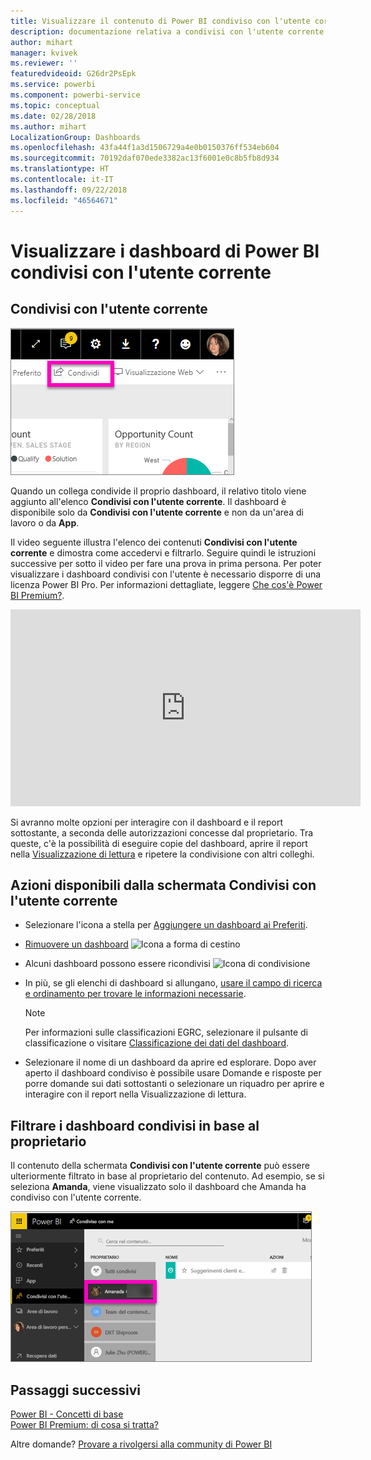 ```yaml
---
title: Visualizzare il contenuto di Power BI condiviso con l'utente corrente
description: documentazione relativa a condivisi con l'utente corrente in Power BI
author: mihart
manager: kvivek
ms.reviewer: ''
featuredvideoid: G26dr2PsEpk
ms.service: powerbi
ms.component: powerbi-service
ms.topic: conceptual
ms.date: 02/28/2018
ms.author: mihart
LocalizationGroup: Dashboards
ms.openlocfilehash: 43fa44f1a3d1506729a4e0b0150376ff534eb604
ms.sourcegitcommit: 70192daf070ede3382ac13f6001e0c8b5fb8d934
ms.translationtype: HT
ms.contentlocale: it-IT
ms.lasthandoff: 09/22/2018
ms.locfileid: "46564671"
---
```

# <a name="display-the-power-bi-dashboards-that-have-been-shared-with-me"></a>Visualizzare i dashboard di Power BI condivisi con l'utente corrente
## <a name="shared-with-me"></a>Condivisi con l'utente corrente
![Icona di condivisione](./media/end-user-shared-with-me/power-bi-share-dash.png)

Quando un collega condivide il proprio dashboard, il relativo titolo viene aggiunto all'elenco **Condivisi con l'utente corrente**. Il dashboard è disponibile solo da **Condivisi con l'utente corrente** e non da un'area di lavoro o da **App**.

Il video seguente illustra l'elenco dei contenuti **Condivisi con l'utente corrente** e dimostra come accedervi e filtrarlo. Seguire quindi le istruzioni successive per sotto il video per fare una prova in prima persona. Per poter visualizzare i dashboard condivisi con l'utente è necessario disporre di una licenza Power BI Pro. Per informazioni dettagliate, leggere [Che cos'è Power BI Premium?](../service-premium.md).

<iframe width="560" height="315" src="https://www.youtube.com/embed/G26dr2PsEpk" frameborder="0" allowfullscreen></iframe>

Si avranno molte opzioni per interagire con il dashboard e il report sottostante, a seconda delle autorizzazioni concesse dal proprietario. Tra queste, c'è la possibilità di eseguire copie del dashboard, aprire il report nella [Visualizzazione di lettura](end-user-reading-view.md) e ripetere la condivisione con altri colleghi.

## <a name="actions-available-from-the-shared-with-me-screen"></a>Azioni disponibili dalla schermata **Condivisi con l'utente corrente**
* Selezionare l'icona a stella per [Aggiungere un dashboard ai Preferiti](end-user-favorite.md).
* [Rimuovere un dashboard](end-user-delete.md) ![Icona a forma di cestino](./media/end-user-shared-with-me/power-bi-delete-icon.png)
* Alcuni dashboard possono essere ricondivisi  ![Icona di condivisione](./media/end-user-shared-with-me/power-bi-share-icon-new.png)
* In più, se gli elenchi di dashboard si allungano, [usare il campo di ricerca e ordinamento per trovare le informazioni necessarie](end-user-search-filter-sort.md).
  
  > [!NOTE]
  > Per informazioni sulle classificazioni EGRC, selezionare il pulsante di classificazione o visitare [Classificazione dei dati del dashboard](../service-data-classification.md).
  > 
  > 
* Selezionare il nome di un dashboard da aprire ed esplorare. Dopo aver aperto il dashboard condiviso è possibile usare Domande e risposte per porre domande sui dati sottostanti o selezionare un riquadro per aprire e interagire con il report nella Visualizzazione di lettura.

## <a name="filter-shared-dashboards-by-owner"></a>Filtrare i dashboard condivisi in base al proprietario
Il contenuto della schermata **Condivisi con l'utente corrente** può essere ulteriormente filtrato in base al proprietario del contenuto. Ad esempio, se si seleziona **Amanda**, viene visualizzato solo il dashboard che Amanda ha condiviso con l'utente corrente.

![Dashboard filtrato per proprietario](./media/end-user-shared-with-me/power-bi-owner.png)

## <a name="next-steps"></a>Passaggi successivi
[Power BI - Concetti di base](end-user-basic-concepts.md)  
[Power BI Premium: di cosa si tratta?](../service-premium.md)  

Altre domande? [Provare a rivolgersi alla community di Power BI](http://community.powerbi.com/)

